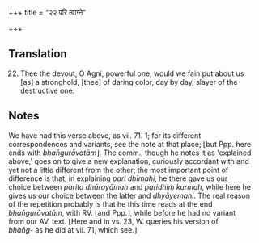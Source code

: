 +++
title = "२२ परि त्वाग्ने"

+++
## Translation
22. Thee the devout, O Agni, powerful one, would we fain put about us  
\[as\] a stronghold, \[thee\] of daring color, day by day, slayer of the  
destructive one.

## Notes
We have had this verse above, as vii. 71. 1; for its different  
correspondences and variants, see the note at that place; ⌊but Ppp. here  
ends with *bhan̄gurāvatām*⌋. The comm., though he notes it as 'explained  
above,' goes on to give a new explanation, curiously accordant with and  
yet not a little different from the other; the most important point of  
difference is that, in explaining *pari dhīmahi*, he there gave us our  
choice between *parito dhārayāmaḥ* and *paridhiṁ kurmaḥ*, while here he  
gives us our choice between the latter and *dhyāyemahi*. The real reason  
of the repetition probably is that he this time reads at the end  
*bhan̄gurāvatām*, with RV. ⌊and Ppp.⌋, while before he had no variant  
from our AV. text. ⌊Here and in vs. 23, W. queries his version of  
*bhan̄g-* as he did at vii. 71, which see.⌋
